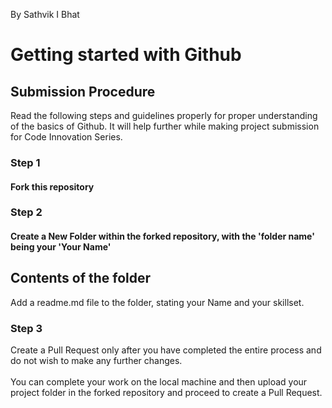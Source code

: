 By Sathvik I Bhat
# Getting started with Github

## Submission Procedure
Read the following steps and guidelines properly for proper understanding of the basics of Github. It will help further while making project submission for Code Innovation Series. 

### Step 1
#### Fork this repository

### Step 2
#### Create a New Folder within the forked repository, with the 'folder name' being your 'Your Name'

## Contents of the folder
Add a readme.md file to the folder, stating your Name and your skillset.

### Step 3
Create a Pull Request only after you have completed the entire process and do not wish to make any further changes. \
\
You can complete your work on the local machine and then upload your project folder in the forked repository and proceed to create a Pull Request.

